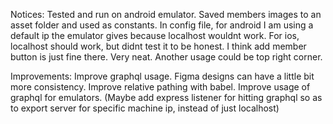 Notices:
Tested and run on android emulator.
Saved members images to an asset folder and used as constants.
In config file, for android I am using a default ip the emulator gives because localhost wouldnt work. For ios, localhost should work, but didnt test it to be honest.
I think add member button is just fine there. Very neat. Another usage could be top right corner.

Improvements:
Improve graphql usage.
Figma designs can have a little bit more consistency.
Improve relative pathing with babel.
Improve usage of graphql for emulators. (Maybe add express listener for hitting graphql so as to export server for specific machine ip, instead of just localhost)

